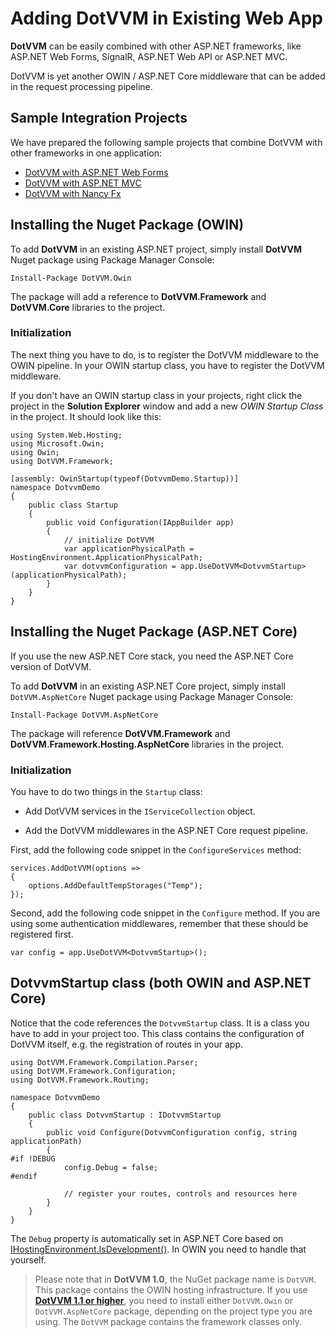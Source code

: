 # Adding DotVVM in Existing Web App

**DotVVM** can be easily combined with other ASP.NET frameworks, like ASP.NET Web Forms, SignalR, ASP.NET Web API or ASP.NET MVC.

DotVVM is yet another OWIN / ASP.NET Core middleware that can be added in the request processing pipeline.

## Sample Integration Projects

We have prepared the following sample projects that combine DotVVM with other frameworks in one application:

* [DotVVM with ASP.NET Web Forms](https://github.com/riganti/dotvvm-samples-combo-with-webforms)
* [DotVVM with ASP.NET MVC](https://github.com/riganti/dotvvm-samples-combo-with-mvc)
* [DotVVM with Nancy Fx](https://github.com/riganti/dotvvm-samples-combo-with-nancy)


## Installing the Nuget Package (OWIN)

To add **DotVVM** in an existing ASP.NET project, simply install **DotVVM** Nuget package using Package Manager Console:

    Install-Package DotVVM.Owin

The package will add a reference to **DotVVM.Framework** and **DotVVM.Core** libraries to the project.

### Initialization

The next thing you have to do, is to register the DotVVM middleware to the OWIN pipeline. In your OWIN startup class, you have to register the DotVVM middleware. 

If you don't have an OWIN startup class in your projects, right click the project in the __Solution Explorer__ window and 
add a new _OWIN Startup Class_ in the project. It should look like this:

```CSHARP
using System.Web.Hosting;
using Microsoft.Owin;
using Owin;
using DotVVM.Framework;
    
[assembly: OwinStartup(typeof(DotvvmDemo.Startup))]
namespace DotvvmDemo
{
    public class Startup
    {
        public void Configuration(IAppBuilder app)
        {
            // initialize DotVVM
            var applicationPhysicalPath = HostingEnvironment.ApplicationPhysicalPath;
            var dotvvmConfiguration = app.UseDotVVM<DotvvmStartup>(applicationPhysicalPath);    
        }
    }
}
```



## Installing the Nuget Package (ASP.NET Core)

If you use the new ASP.NET Core stack, you need the ASP.NET Core version of DotVVM.

To add **DotVVM** in an existing ASP.NET Core project, simply install `DotVVM.AspNetCore` Nuget package using Package Manager Console:

    Install-Package DotVVM.AspNetCore

The package will reference **DotVVM.Framework** and **DotVVM.Framework.Hosting.AspNetCore** libraries in the project.


### Initialization

You have to do two things in the `Startup` class:

* Add DotVVM services in the `IServiceCollection` object.

* Add the DotVVM middlewares in the ASP.NET Core request pipeline.

First, add the following code snippet in the `ConfigureServices` method:

```CSHARP
services.AddDotVVM(options =>
{
    options.AddDefaultTempStorages("Temp");
});
```

Second, add the following code snippet in the `Configure` method. If you are using some authentication middlewares, remember that these should be registered first.

```CSHARP
var config = app.UseDotVVM<DotvvmStartup>();
```

## DotvvmStartup class (both OWIN and ASP.NET Core)

Notice that the code references the `DotvvmStartup` class. It is a class you have to add in your project too. 
This class contains the configuration of DotVVM itself, e.g. the registration of routes in your app.

```CSHARP
using DotVVM.Framework.Compilation.Parser;
using DotVVM.Framework.Configuration;
using DotVVM.Framework.Routing;

namespace DotvvmDemo
{
    public class DotvvmStartup : IDotvvmStartup
    {
        public void Configure(DotvvmConfiguration config, string applicationPath)
        {
#if !DEBUG
            config.Debug = false;
#endif

            // register your routes, controls and resources here
        }        
    }
}
```

The `Debug` property is automatically set in ASP.NET Core based on [IHostingEnvironment.IsDevelopment()](https://docs.microsoft.com/en-us/aspnet/core/api/microsoft.aspnetcore.hosting.hostingenvironmentextensions#Microsoft_AspNetCore_Hosting_HostingEnvironmentExtensions_IsDevelopment_Microsoft_AspNetCore_Hosting_IHostingEnvironment_). In OWIN you need to handle that yourself.

> Please note that in **DotVVM 1.0**, the NuGet package name is `DotVVM`. This package contains the OWIN hosting infrastructure.
> If you use **[DotVVM 1.1 or higher](/docs/tutorials/how-to-start-existing-app/1-1)**, you need to install either `DotVVM.Owin` or `DotVVM.AspNetCore` package, depending on the project type you are using. The `DotVVM` package contains the framework classes only. 
